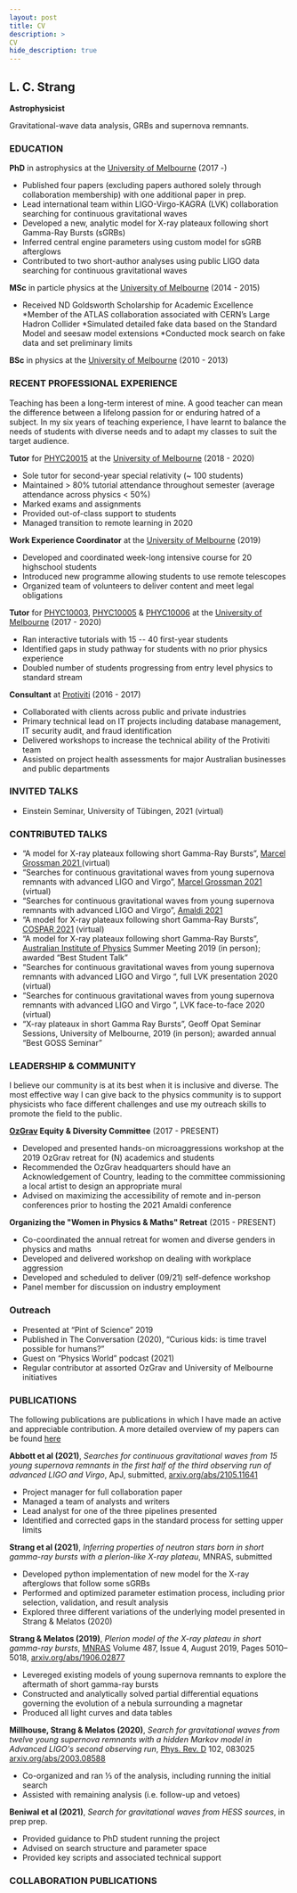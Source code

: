 ```yaml
---
layout: post
title: CV
description: >
CV
hide_description: true
---
```


## L. C. Strang
**Astrophysicist**

Gravitational-wave data analysis, GRBs and supernova remnants.

### EDUCATION
**PhD** in astrophysics at the [University of Melbourne](www.unimelb.edu.au) (2017 -)

* Published four papers (excluding papers authored solely through collaboration membership) with one additional paper in prep. 
* Lead international team within LIGO-Virgo-KAGRA (LVK) collaboration searching for continuous gravitational waves
* Developed a new, analytic model for X-ray plateaux following short Gamma-Ray Bursts (sGRBs)
* Inferred central engine parameters using custom model for sGRB afterglows
* Contributed to two short-author analyses using public LIGO data searching for continuous gravitational waves

**MSc** in particle physics at the [University of Melbourne](www.unimelb.edu.au) (2014 - 2015)

* Received ND Goldsworth Scholarship for Academic Excellence
*Member of the ATLAS collaboration associated with CERN’s Large Hadron Collider
*Simulated detailed fake data based on the Standard Model and seesaw model extensions
*Conducted mock search on fake data and set preliminary limits

**BSc** in physics at the [University of Melbourne](www.unimelb.edu.au) (2010 - 2013)

### RECENT PROFESSIONAL EXPERIENCE
Teaching has been a long-term interest of mine. A good teacher can mean the difference between a lifelong passion for or enduring hatred of a subject. In my six years of teaching experience, I have learnt to balance the needs of students with diverse needs and to adapt my classes to suit the target audience. 

**Tutor** for [PHYC20015](https://handbook.unimelb.edu.au/2019/subjects/phyc20015/) at the [University of Melbourne](www.unimelb.edu.au) (2018 - 2020)
* Sole tutor for second-year special relativity (~ 100 students)
* Maintained > 80% tutorial attendance throughout semester (average attendance across physics < 50%)
* Marked exams and assignments
* Provided out-of-class support to students
* Managed transition to remote learning in 2020

**Work Experience Coordinator** at the [University of Melbourne](www.unimelb.edu.au) (2019)

* Developed and coordinated week-long intensive course for 20 highschool students
* Introduced new programme allowing students to use remote telescopes
* Organized team of volunteers to deliver content and meet legal obligations

**Tutor** for [PHYC10003](https://handbook.unimelb.edu.au/subjects/phyc10003), [PHYC10005](https://handbook.unimelb.edu.au/2019/subjects/phyc10005) & [PHYC10006](https://handbook.unimelb.edu.au/2021/subjects/phyc10006) at the [University of Melbourne](www.unimelb.edu.au) (2017 - 2020)

* Ran interactive tutorials with 15 -- 40 first-year students
* Identified gaps in study pathway for students with no prior physics experience
* Doubled number of students progressing from entry level physics to standard stream

**Consultant** at [Protiviti](www.protiviti.com.au) (2016 - 2017)

* Collaborated with clients across public and private industries
* Primary technical lead on IT projects including database management, IT security audit, and fraud identification
* Delivered workshops to increase the technical ability of the Protiviti team
* Assisted on project health assessments for major Australian businesses and public departments


### INVITED TALKS

* Einstein Seminar, University of Tübingen, 2021 (virtual)

### CONTRIBUTED TALKS

* “A model for X-ray plateaux following short Gamma-Ray Bursts”, [Marcel Grossman 2021 ](http://www.icra.it/mg/mg16/) (virtual)
* “Searches for continuous gravitational waves from young supernova remnants with advanced LIGO and Virgo”, [Marcel Grossman 2021 ](http://www.icra.it/mg/mg16/) (virtual)
* “Searches for continuous gravitational waves from young supernova remnants with advanced LIGO and Virgo”, [Amaldi 2021](https://www.amaldi14.org/)
* “A model for X-ray plateaux following short Gamma-Ray Bursts”, [COSPAR 2021](http://www.cospar2021.org/) (virtual)
* “A model for X-ray plateaux following short Gamma-Ray Bursts”, [Australian Institute of Physics](https://physics.org.au/) Summer Meeting 2019 (in person); awarded “Best Student Talk”
* “Searches for continuous gravitational waves from young supernova remnants with advanced LIGO and Virgo “, full LVK presentation 2020  (virtual)
* “Searches for continuous gravitational waves from young supernova remnants with advanced LIGO and Virgo ”, LVK face-to-face 2020  (virtual)
* “X-ray plateaux in short Gamma Ray Bursts”, Geoff Opat Seminar Sessions, University of Melbourne, 2019 (in person); awarded annual “Best GOSS Seminar”


### LEADERSHIP & COMMUNITY
I believe our community is at its best when it is inclusive and diverse. The most effective way I can give back to the physics community is to support physicists who face different challenges and use my outreach skills to promote the field to the public.

**[OzGrav](www.ozgrav.com.au) Equity & Diversity Committee** (2017 - PRESENT)
* Developed and presented hands-on microaggressions workshop at the 2019 OzGrav retreat for (N) academics and students
* Recommended the OzGrav headquarters should have an Acknowledgement of Country, leading to the committee commissioning a local artist to design an appropriate mural
* Advised on maximizing the accessibility of remote and in-person conferences prior to hosting the 2021 Amaldi conference

**Organizing the "Women in Physics & Maths" Retreat** (2015 - PRESENT)

* Co-coordinated the annual retreat for women and diverse genders in physics and maths
* Developed and delivered workshop on dealing with workplace aggression
* Developed and scheduled to deliver (09/21) self-defence workshop
* Panel member for discussion on industry employment

### Outreach

* Presented at “Pint of Science” 2019
* Published in The Conversation (2020), “Curious kids: is time travel possible for humans?”
* Guest on “Physics World” podcast (2021)
* Regular contributor at assorted OzGrav and University of Melbourne initiatives


### PUBLICATIONS
The following publications are publications in which I have made an active and appreciable contribution. A more detailed overview of my papers can be found [here](/papers/)

**Abbott et al (2021)**, *Searches for continuous gravitational waves from 15 young supernova remnants in the first half of the third observing run of advanced LIGO and Virgo*, ApJ, submitted, [arxiv.org/abs/2105.11641](https://arxiv.org/abs/2105.11641)

* Project manager for full collaboration paper
* Managed a team of analysts and writers
* Lead analyst for one of the three pipelines presented
* Identified and corrected gaps in the standard process for setting upper limits

**Strang et al (2021)**, *Inferring properties of neutron stars born in short gamma-ray bursts with a plerion-like X-ray plateau*, MNRAS, submitted

* Developed python implementation of new model for the X-ray afterglows that follow some sGRBs
* Performed and optimized parameter estimation process, including prior selection, validation, and result analysis
* Explored three different variations of the underlying model presented in Strang & Melatos (2020)

**Strang & Melatos (2019)**, *Plerion model of the X-ray plateau in short gamma-ray bursts*, [MNRAS](https://academic.oup.com/mnras/article-abstract/487/4/5010/5518367) Volume 487, Issue 4, August 2019, Pages 5010–5018, [arxiv.org/abs/1906.02877](https://arxiv.org/abs/1906.02877)

* Levereged existing models of young supernova remnants to explore the aftermath of short gamma-ray bursts
* Constructed and analytically solved partial differential equations governing the evolution of a nebula surrounding a magnetar
* Produced all light curves and data tables

**Millhouse, Strang & Melatos (2020)**, *Search for gravitational waves from twelve young supernova remnants with a hidden Markov model in Advanced LIGO's second observing run*, [Phys. Rev. D](https://journals.aps.org/prd/abstract/10.1103/PhysRevD.102.083025) 102, 083025 [arxiv.org/abs/2003.08588](https://arxiv.org/abs/2003.08588) 

* Co-organized and ran ⅓ of the analysis, including running the initial search
* Assisted with remaining analysis (i.e. follow-up and vetoes)

**Beniwal et al (2021)**, *Search for gravitational waves from HESS sources*, in prep
prep.

* Provided guidance to PhD student running the project
* Advised on search structure and parameter space
* Provided key scripts and associated technical support


### COLLABORATION PUBLICATIONS

